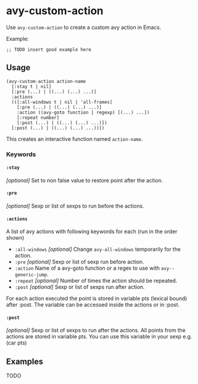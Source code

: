 # avy-custom-action

Use `avy-custom-action` to create a custom avy action in Emacs.

Example:

```elisp
;; TODO insert good example here
```

## Usage

```elisp
(avy-custom-action action-name
  [:stay t | nil]
  [:pre (...) | ((...) (...) ...)]
  :actions
  (([:all-windows t | nil | 'all-frames]
    [:pre (...) | ((...) (...) ...)]
    :action ((avy-goto function | regexp) [(...) ...])
    [:repeat number]
    [:post (...) | ((...) (...) ...)])
  [:post (...) | ((...) (...) ...))])
```

This creates an interactive function named `action-name`.

### Keywords

#### `:stay`

*[optional]* Set to non false value to restore point after the action.

#### `:pre`

*[optional]* Sexp or list of sexps to run before the actions.

#### `:actions`

A list of avy actions with following keywords for each (run in the order shown)

- `:all-windows` *[optional]* Change `avy-all-windows` temporarily for the action.
- `:pre` *[optional]* Sexp or list of sexp run before action.
- `:action` Name of a avy-goto function or a regex to use with `avy--generic-jump`.
- `:repeat` *[optional]* Number of times the action should be repeated.
- `:post` *[optional]* Sexp or list of sexps run after action.

For each action executed the point is stored in variable pts (lexical bound) after :post. The variable can be accessed inside the actions or in :post.

#### `:post`

*[optional]* Sexp or list of sexps to run after the actions. All points from the
actions are stored in variable pts. You can use this variable in your
sexp e.g. (car pts)

## Examples

TODO

